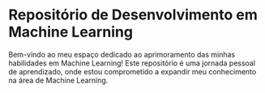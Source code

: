 # Repositório de Desenvolvimento em Machine Learning

Bem-vindo ao meu espaço dedicado ao aprimoramento das minhas habilidades em Machine Learning!
Este repositório é uma jornada pessoal de aprendizado, onde estou comprometido a expandir meu conhecimento na área de Machine Learning.
